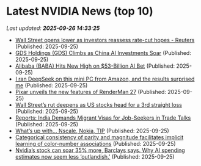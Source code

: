 # Latest NVIDIA News (top 10)
_Last updated: **2025-09-26 14:33:25**_

- [Wall Street opens lower as investors reassess rate-cut hopes - Reuters](https://slashdot.org/firehose.pl?op=view&amp;id=179530406) (Published: 2025-09-25)
- [GDS Holdings (GDS) Climbs as China AI Investments Soar](https://finance.yahoo.com/news/gds-holdings-gds-climbs-china-142600265.html) (Published: 2025-09-25)
- [Alibaba (BABA) Hits New High on $53-Billion AI Bet](https://finance.yahoo.com/news/alibaba-baba-hits-high-53-142552772.html) (Published: 2025-09-25)
- [I ran DeepSeek on this mini PC from Amazon, and the results surprised me](https://www.zdnet.com/article/i-ran-deepseek-on-this-mini-pc-from-amazon-and-the-results-surprised-me/) (Published: 2025-09-25)
- [Pixar unveils the new features of RenderMan 27](https://www.cgchannel.com/2025/09/pixar-unveils-renderman-27/) (Published: 2025-09-25)
- [Wall Street’s rut deepens as US stocks head for a 3rd straight loss](https://www.bostonherald.com/2025/09/25/stock-market-economic-report-impact/) (Published: 2025-09-25)
- [Reports: India Demands Migrant Visas for Job-Seekers in Trade Talks](https://www.breitbart.com/economy/2025/09/25/reports-india-demands-more-migrant-visas-in-trade-talks/) (Published: 2025-09-25)
- [What’s up with… Nscale, Nokia, TIP](https://www.telecomtv.com/content/digital-platforms-services/what-s-up-with-nscale-nokia-tip-53913/) (Published: 2025-09-25)
- [Categorical consistency of parity and magnitude facilitates implicit learning of color-number associations](https://journals.plos.org/plosone/article?id=10.1371/journal.pone.0331960) (Published: 2025-09-25)
- [Nvidia’s stock can soar 35% more, Barclays says. Why AI spending estimates now seem less ‘outlandish.’](https://biztoc.com/x/6c94b8b17a2f0d15) (Published: 2025-09-25)
